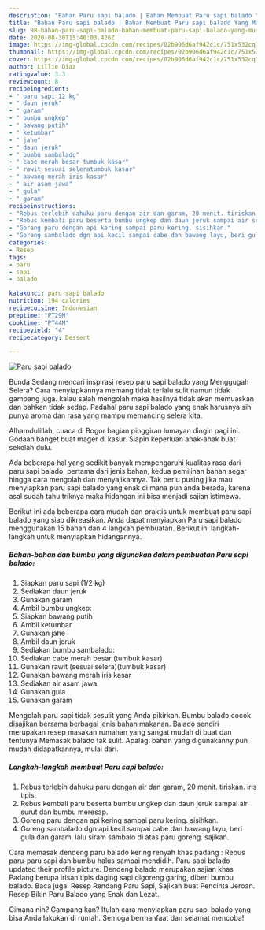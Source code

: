 ```yaml
---
description: "Bahan Paru sapi balado | Bahan Membuat Paru sapi balado Yang Mudah Dan Praktis"
title: "Bahan Paru sapi balado | Bahan Membuat Paru sapi balado Yang Mudah Dan Praktis"
slug: 98-bahan-paru-sapi-balado-bahan-membuat-paru-sapi-balado-yang-mudah-dan-praktis
date: 2020-08-30T15:40:03.426Z
image: https://img-global.cpcdn.com/recipes/02b906d6af942c1c/751x532cq70/paru-sapi-balado-foto-resep-utama.jpg
thumbnail: https://img-global.cpcdn.com/recipes/02b906d6af942c1c/751x532cq70/paru-sapi-balado-foto-resep-utama.jpg
cover: https://img-global.cpcdn.com/recipes/02b906d6af942c1c/751x532cq70/paru-sapi-balado-foto-resep-utama.jpg
author: Lillie Diaz
ratingvalue: 3.3
reviewcount: 8
recipeingredient:
- " paru sapi 12 kg"
- " daun jeruk"
- " garam"
- " bumbu ungkep"
- " bawang putih"
- " ketumbar"
- " jahe"
- " daun jeruk"
- " bumbu sambalado"
- " cabe merah besar tumbuk kasar"
- " rawit sesuai seleratumbuk kasar"
- " bawang merah iris kasar"
- " air asam jawa"
- " gula"
- " garam"
recipeinstructions:
- "Rebus terlebih dahuku paru dengan air dan garam, 20 menit. tiriskan. iris tipis."
- "Rebus kembali paru beserta bumbu ungkep dan daun jeruk sampai air surut dan bumbu meresap."
- "Goreng paru dengan api kering sampai paru kering. sisihkan."
- "Goreng sambalado dgn api kecil sampai cabe dan bawang layu, beri gula dan garam. lalu siram sambalo di atas paru goreng. sajikan."
categories:
- Resep
tags:
- paru
- sapi
- balado

katakunci: paru sapi balado 
nutrition: 194 calories
recipecuisine: Indonesian
preptime: "PT29M"
cooktime: "PT44M"
recipeyield: "4"
recipecategory: Dessert

---
```



![Paru sapi balado](https://img-global.cpcdn.com/recipes/02b906d6af942c1c/751x532cq70/paru-sapi-balado-foto-resep-utama.jpg)

Bunda Sedang mencari inspirasi resep paru sapi balado yang Menggugah Selera? Cara menyiapkannya memang tidak terlalu sulit namun tidak gampang juga. kalau salah mengolah maka hasilnya tidak akan memuaskan dan bahkan tidak sedap. Padahal paru sapi balado yang enak harusnya sih punya aroma dan rasa yang mampu memancing selera kita.

Alhamdulillah, cuaca di Bogor bagian pinggiran lumayan dingin pagi ini. Godaan banget buat mager di kasur. Siapin keperluan anak-anak buat sekolah dulu.

Ada beberapa hal yang sedikit banyak mempengaruhi kualitas rasa dari paru sapi balado, pertama dari jenis bahan, kedua pemilihan bahan segar hingga cara mengolah dan menyajikannya. Tak perlu pusing jika mau menyiapkan paru sapi balado yang enak di mana pun anda berada, karena asal sudah tahu triknya maka hidangan ini bisa menjadi sajian istimewa.


Berikut ini ada beberapa cara mudah dan praktis untuk membuat paru sapi balado yang siap dikreasikan. Anda dapat menyiapkan Paru sapi balado menggunakan 15 bahan dan 4 langkah pembuatan. Berikut ini langkah-langkah untuk menyiapkan hidangannya.

<!--inarticleads1-->

##### Bahan-bahan dan bumbu yang digunakan dalam pembuatan Paru sapi balado:

1. Siapkan  paru sapi (1/2 kg)
1. Sediakan  daun jeruk
1. Gunakan  garam
1. Ambil  bumbu ungkep:
1. Siapkan  bawang putih
1. Ambil  ketumbar
1. Gunakan  jahe
1. Ambil  daun jeruk
1. Sediakan  bumbu sambalado:
1. Sediakan  cabe merah besar (tumbuk kasar)
1. Gunakan  rawit (sesuai selera)(tumbuk kasar)
1. Gunakan  bawang merah iris kasar
1. Sediakan  air asam jawa
1. Gunakan  gula
1. Gunakan  garam


Mengolah paru sapi tidak sesulit yang Anda pikirkan. Bumbu balado cocok disajikan bersama berbagai jenis bahan makanan. Balado sendiri merupakan resep masakan rumahan yang sangat mudah di buat dan tentunya Memasak balado tak sulit. Apalagi bahan yang digunakanny pun mudah didapatkannya, mulai dari. 

<!--inarticleads2-->

##### Langkah-langkah membuat Paru sapi balado:

1. Rebus terlebih dahuku paru dengan air dan garam, 20 menit. tiriskan. iris tipis.
1. Rebus kembali paru beserta bumbu ungkep dan daun jeruk sampai air surut dan bumbu meresap.
1. Goreng paru dengan api kering sampai paru kering. sisihkan.
1. Goreng sambalado dgn api kecil sampai cabe dan bawang layu, beri gula dan garam. lalu siram sambalo di atas paru goreng. sajikan.


Cara memasak dendeng paru balado kering renyah khas padang : Rebus paru-paru sapi dan bumbu halus sampai mendidih. Paru sapi balado updated their profile picture. Dendeng balado merupakan sajian khas Padang berupa irisan tipis daging sapi digoreng garing, diberi bumbu balado. Baca juga: Resep Rendang Paru Sapi, Sajikan buat Pencinta Jeroan. Resep Bikin Paru Balado yang Enak dan Lezat. 

Gimana nih? Gampang kan? Itulah cara menyiapkan paru sapi balado yang bisa Anda lakukan di rumah. Semoga bermanfaat dan selamat mencoba!

